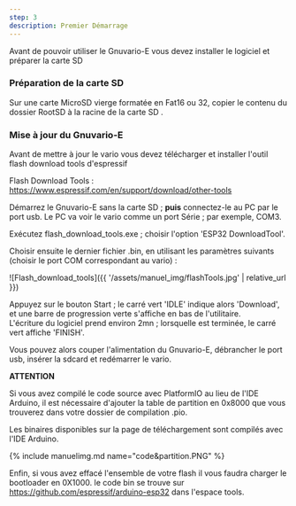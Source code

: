 ```yaml
---
step: 3
description: Premier Démarrage
---
```


Avant de pouvoir utiliser le Gnuvario-E vous devez installer le logiciel et préparer la carte SD

### Préparation de la carte SD #
Sur une carte MicroSD vierge formatée en Fat16 ou 32, copier le contenu du dossier RootSD à la racine de la carte SD .   

### Mise à jour du Gnuvario-E #   
Avant de mettre à jour le vario vous devez télécharger et installer l'outil flash download tools d'espressif

Flash Download Tools : <https://www.espressif.com/en/support/download/other-tools>

Démarrez le Gnuvario-E sans la carte SD ; **puis** connectez-le au PC par le port usb. Le PC va voir le vario comme un port Série ; par exemple, COM3.

Exécutez flash_download_tools.exe ; choisir l'option 'ESP32 DownloadTool'.

Choisir ensuite le dernier fichier .bin, en utilisant les paramètres suivants (choisir le port COM correspondant au vario) :

![Flash_download_tools]({{ '/assets/manuel_img/flashTools.jpg' | relative_url }})

Appuyez sur le bouton Start ; le carré vert 'IDLE' indique alors 'Download', et une barre de progression verte s'affiche en bas de l'utilitaire.  
L'écriture du logiciel prend environ 2mn ; lorsquelle est terminée, le carré vert affiche 'FINISH'.

Vous pouvez alors couper l'alimentation du Gnuvario-E, débrancher le port usb, insérer la sdcard et redémarrer le vario.

**ATTENTION**

Si vous avez compilé le code source avec PlatformIO au lieu de l'IDE Arduino, il est nécessaire d'ajouter la table de partition en 0x8000 que vous trouverez dans votre dossier de compilation .pio.

Les binaires disponibles sur la page de téléchargement sont compilés avec l'IDE Arduino.

{% include manuelimg.md name="code&partition.PNG" %}

Enfin, si vous avez effacé l'ensemble de votre flash il vous faudra charger le bootloader en 0X1000.
le code bin se trouve sur <https://github.com/espressif/arduino-esp32> dans l'espace tools.
